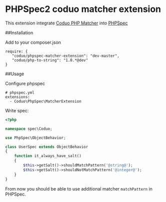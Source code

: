 # PHPSpec2 coduo matcher extension

This extension integrate [Coduo PHP Matcher](https://github.com/coduo/php-matcher) into [PHPSpec](https://github.com/phpspec/phpspec)

##Installation

Add to your composer.json

```
require: {
   "coduo/phpspec-matcher-extension": "dev-master",
   "coduo/php-to-string": "1.0.*@dev"
}
```

##Usage

Configure phpspec

```
# phpspec.yml
extensions:
  - Coduo\PhpSpec\MatcherExtension
```

Write spec:

```php
<?php

namespace spec\Coduo;

use PhpSpec\ObjectBehavior;

class UserSpec extends ObjectBehavior
{
    function it_always_have_salt()
    {
        $this->getSalt()->shouldMatchPattern('@string@');
        $this->getSalt()->shouldNotMatchPattern('@integer@');
    }
}
```

From now you should be able to use additional matcher ``matchPattern`` in PHPSpec.
